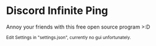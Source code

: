 # Discord Infinite Ping
Annoy your friends with this free open source program >:D

<sub> Edit Settings in "settings.json", currently no gui unfortunately. <sub>
